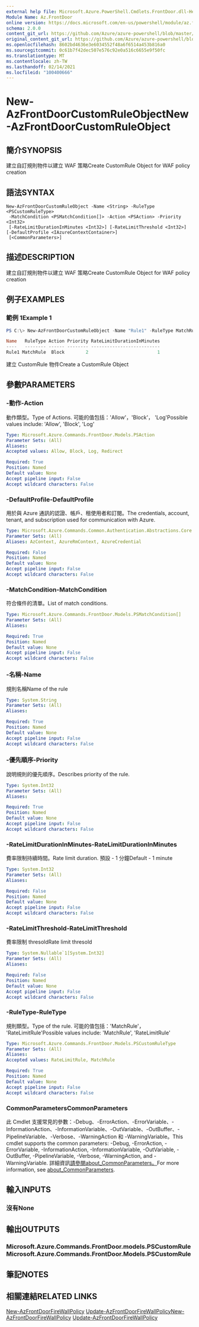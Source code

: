 ```yaml
---
external help file: Microsoft.Azure.PowerShell.Cmdlets.FrontDoor.dll-Help.xml
Module Name: Az.FrontDoor
online version: https://docs.microsoft.com/en-us/powershell/module/az.frontdoor/new-azfrontdoorcustomruleobject
schema: 2.0.0
content_git_url: https://github.com/Azure/azure-powershell/blob/master/src/FrontDoor/FrontDoor/help/New-AzFrontDoorCustomRuleObject.md
original_content_git_url: https://github.com/Azure/azure-powershell/blob/master/src/FrontDoor/FrontDoor/help/New-AzFrontDoorCustomRuleObject.md
ms.openlocfilehash: 8602bd4636e3e6034552f48a6f6514a453b816a0
ms.sourcegitcommit: 0c61b7f42dec507e576c92e0a516c6655e9f50fc
ms.translationtype: MT
ms.contentlocale: zh-TW
ms.lasthandoff: 02/14/2021
ms.locfileid: "100400666"
---
```

# <span data-ttu-id="8cb75-101">New-AzFrontDoorCustomRuleObject</span><span class="sxs-lookup"><span data-stu-id="8cb75-101">New-AzFrontDoorCustomRuleObject</span></span>

## <span data-ttu-id="8cb75-102">簡介</span><span class="sxs-lookup"><span data-stu-id="8cb75-102">SYNOPSIS</span></span>
<span data-ttu-id="8cb75-103">建立自訂規則物件以建立 WAF 策略</span><span class="sxs-lookup"><span data-stu-id="8cb75-103">Create CustomRule Object for WAF policy creation</span></span>

## <span data-ttu-id="8cb75-104">語法</span><span class="sxs-lookup"><span data-stu-id="8cb75-104">SYNTAX</span></span>

```
New-AzFrontDoorCustomRuleObject -Name <String> -RuleType <PSCustomRuleType>
 -MatchCondition <PSMatchCondition[]> -Action <PSAction> -Priority <Int32>
 [-RateLimitDurationInMinutes <Int32>] [-RateLimitThreshold <Int32>] [-DefaultProfile <IAzureContextContainer>]
 [<CommonParameters>]
```

## <span data-ttu-id="8cb75-105">描述</span><span class="sxs-lookup"><span data-stu-id="8cb75-105">DESCRIPTION</span></span>
<span data-ttu-id="8cb75-106">建立自訂規則物件以建立 WAF 策略</span><span class="sxs-lookup"><span data-stu-id="8cb75-106">Create CustomRule Object for WAF policy creation</span></span>

## <span data-ttu-id="8cb75-107">例子</span><span class="sxs-lookup"><span data-stu-id="8cb75-107">EXAMPLES</span></span>

### <span data-ttu-id="8cb75-108">範例 1</span><span class="sxs-lookup"><span data-stu-id="8cb75-108">Example 1</span></span>
```powershell
PS C:\> New-AzFrontDoorCustomRuleObject -Name "Rule1" -RuleType MatchRule -MatchCondition $matchCondition1 -Action Block -Priority 2

Name   RuleType Action Priority RateLimitDurationInMinutes
----   -------- ------ -------- --------------------------
Rule1 MatchRule  Block        2                          1
```

<span data-ttu-id="8cb75-109">建立 CustomRule 物件</span><span class="sxs-lookup"><span data-stu-id="8cb75-109">Create a CustomRule Object</span></span>

## <span data-ttu-id="8cb75-110">參數</span><span class="sxs-lookup"><span data-stu-id="8cb75-110">PARAMETERS</span></span>

### <span data-ttu-id="8cb75-111">-動作</span><span class="sxs-lookup"><span data-stu-id="8cb75-111">-Action</span></span>
<span data-ttu-id="8cb75-112">動作類型。</span><span class="sxs-lookup"><span data-stu-id="8cb75-112">Type of Actions.</span></span>
<span data-ttu-id="8cb75-113">可能的值包括：'Allow'，'Block'， 'Log'</span><span class="sxs-lookup"><span data-stu-id="8cb75-113">Possible values include: 'Allow', 'Block', 'Log'</span></span>

```yaml
Type: Microsoft.Azure.Commands.FrontDoor.Models.PSAction
Parameter Sets: (All)
Aliases:
Accepted values: Allow, Block, Log, Redirect

Required: True
Position: Named
Default value: None
Accept pipeline input: False
Accept wildcard characters: False
```

### <span data-ttu-id="8cb75-114">-DefaultProfile</span><span class="sxs-lookup"><span data-stu-id="8cb75-114">-DefaultProfile</span></span>
<span data-ttu-id="8cb75-115">用於與 Azure 通訊的認證、帳戶、租使用者和訂閱。</span><span class="sxs-lookup"><span data-stu-id="8cb75-115">The credentials, account, tenant, and subscription used for communication with Azure.</span></span>

```yaml
Type: Microsoft.Azure.Commands.Common.Authentication.Abstractions.Core.IAzureContextContainer
Parameter Sets: (All)
Aliases: AzContext, AzureRmContext, AzureCredential

Required: False
Position: Named
Default value: None
Accept pipeline input: False
Accept wildcard characters: False
```

### <span data-ttu-id="8cb75-116">-MatchCondition</span><span class="sxs-lookup"><span data-stu-id="8cb75-116">-MatchCondition</span></span>
<span data-ttu-id="8cb75-117">符合條件的清單。</span><span class="sxs-lookup"><span data-stu-id="8cb75-117">List of match conditions.</span></span>

```yaml
Type: Microsoft.Azure.Commands.FrontDoor.Models.PSMatchCondition[]
Parameter Sets: (All)
Aliases:

Required: True
Position: Named
Default value: None
Accept pipeline input: False
Accept wildcard characters: False
```

### <span data-ttu-id="8cb75-118">-名稱</span><span class="sxs-lookup"><span data-stu-id="8cb75-118">-Name</span></span>
<span data-ttu-id="8cb75-119">規則名稱</span><span class="sxs-lookup"><span data-stu-id="8cb75-119">Name of the rule</span></span>

```yaml
Type: System.String
Parameter Sets: (All)
Aliases:

Required: True
Position: Named
Default value: None
Accept pipeline input: False
Accept wildcard characters: False
```

### <span data-ttu-id="8cb75-120">-優先順序</span><span class="sxs-lookup"><span data-stu-id="8cb75-120">-Priority</span></span>
<span data-ttu-id="8cb75-121">說明規則的優先順序。</span><span class="sxs-lookup"><span data-stu-id="8cb75-121">Describes priority of the rule.</span></span>

```yaml
Type: System.Int32
Parameter Sets: (All)
Aliases:

Required: True
Position: Named
Default value: None
Accept pipeline input: False
Accept wildcard characters: False
```

### <span data-ttu-id="8cb75-122">-RateLimitDurationInMinutes</span><span class="sxs-lookup"><span data-stu-id="8cb75-122">-RateLimitDurationInMinutes</span></span>
<span data-ttu-id="8cb75-123">費率限制持續時間。</span><span class="sxs-lookup"><span data-stu-id="8cb75-123">Rate limit duration.</span></span> <span data-ttu-id="8cb75-124">預設 - 1 分鐘</span><span class="sxs-lookup"><span data-stu-id="8cb75-124">Default - 1 minute</span></span>

```yaml
Type: System.Int32
Parameter Sets: (All)
Aliases:

Required: False
Position: Named
Default value: None
Accept pipeline input: False
Accept wildcard characters: False
```

### <span data-ttu-id="8cb75-125">-RateLimitThreshold</span><span class="sxs-lookup"><span data-stu-id="8cb75-125">-RateLimitThreshold</span></span>
<span data-ttu-id="8cb75-126">費率限制 thresold</span><span class="sxs-lookup"><span data-stu-id="8cb75-126">Rate limit thresold</span></span>

```yaml
Type: System.Nullable`1[System.Int32]
Parameter Sets: (All)
Aliases:

Required: False
Position: Named
Default value: None
Accept pipeline input: False
Accept wildcard characters: False
```

### <span data-ttu-id="8cb75-127">-RuleType</span><span class="sxs-lookup"><span data-stu-id="8cb75-127">-RuleType</span></span>
<span data-ttu-id="8cb75-128">規則類型。</span><span class="sxs-lookup"><span data-stu-id="8cb75-128">Type of the rule.</span></span>
<span data-ttu-id="8cb75-129">可能的值包括：'MatchRule'， 'RateLimitRule'</span><span class="sxs-lookup"><span data-stu-id="8cb75-129">Possible values include: 'MatchRule', 'RateLimitRule'</span></span>

```yaml
Type: Microsoft.Azure.Commands.FrontDoor.Models.PSCustomRuleType
Parameter Sets: (All)
Aliases:
Accepted values: RateLimitRule, MatchRule

Required: True
Position: Named
Default value: None
Accept pipeline input: False
Accept wildcard characters: False
```

### <span data-ttu-id="8cb75-130">CommonParameters</span><span class="sxs-lookup"><span data-stu-id="8cb75-130">CommonParameters</span></span>
<span data-ttu-id="8cb75-131">此 Cmdlet 支援常見的參數：-Debug、-ErrorAction、-ErrorVariable、-InformationAction、-InformationVariable、-OutVariable、-OutBuffer、-PipelineVariable、-Verbose、-WarningAction 和 -WarningVariable。</span><span class="sxs-lookup"><span data-stu-id="8cb75-131">This cmdlet supports the common parameters: -Debug, -ErrorAction, -ErrorVariable, -InformationAction, -InformationVariable, -OutVariable, -OutBuffer, -PipelineVariable, -Verbose, -WarningAction, and -WarningVariable.</span></span> <span data-ttu-id="8cb75-132">詳細資訊[請參閱about_CommonParameters。](https://go.microsoft.com/fwlink/?LinkID=113216)</span><span class="sxs-lookup"><span data-stu-id="8cb75-132">For more information, see [about_CommonParameters](https://go.microsoft.com/fwlink/?LinkID=113216).</span></span>

## <span data-ttu-id="8cb75-133">輸入</span><span class="sxs-lookup"><span data-stu-id="8cb75-133">INPUTS</span></span>

### <span data-ttu-id="8cb75-134">沒有</span><span class="sxs-lookup"><span data-stu-id="8cb75-134">None</span></span>

## <span data-ttu-id="8cb75-135">輸出</span><span class="sxs-lookup"><span data-stu-id="8cb75-135">OUTPUTS</span></span>

### <span data-ttu-id="8cb75-136">Microsoft.Azure.Commands.FrontDoor.models.PSCustomRule</span><span class="sxs-lookup"><span data-stu-id="8cb75-136">Microsoft.Azure.Commands.FrontDoor.Models.PSCustomRule</span></span>

## <span data-ttu-id="8cb75-137">筆記</span><span class="sxs-lookup"><span data-stu-id="8cb75-137">NOTES</span></span>

## <span data-ttu-id="8cb75-138">相關連結</span><span class="sxs-lookup"><span data-stu-id="8cb75-138">RELATED LINKS</span></span>

<span data-ttu-id="8cb75-139">[New-AzFrontDoorFireWallPolicy](./New-AzFrontDoorFireWallPolicy.md) 
[Update-AzFrontDoorFireWallPolicy](./Update-AzFrontDoorFireWallPolicy.md)</span><span class="sxs-lookup"><span data-stu-id="8cb75-139">[New-AzFrontDoorFireWallPolicy](./New-AzFrontDoorFireWallPolicy.md)
[Update-AzFrontDoorFireWallPolicy](./Update-AzFrontDoorFireWallPolicy.md)</span></span>
